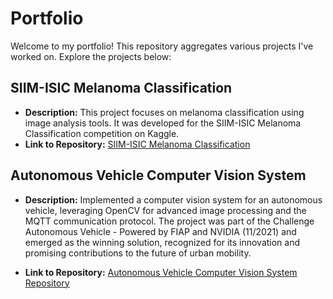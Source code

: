 # Portfolio

Welcome to my portfolio! This repository aggregates various projects I've worked on. Explore the projects below:

## SIIM-ISIC Melanoma Classification

- **Description:** This project focuses on melanoma classification using image analysis tools. It was developed for the SIIM-ISIC Melanoma Classification competition on Kaggle.
- **Link to Repository:** [SIIM-ISIC Melanoma Classification](https://github.com/olucasferreira/siim-isic-melanoma-classification)

## Autonomous Vehicle Computer Vision System

- **Description:** Implemented a computer vision system for an autonomous vehicle, leveraging OpenCV for advanced image processing and the MQTT communication protocol. The project was part of the Challenge Autonomous Vehicle - Powered by FIAP and NVIDIA (11/2021) and emerged as the winning solution, recognized for its innovation and promising contributions to the future of urban mobility.

- **Link to Repository:** [Autonomous Vehicle Computer Vision System Repository](https://github.com/olucasferreira/Autonomous-Vehicle-Vision)

